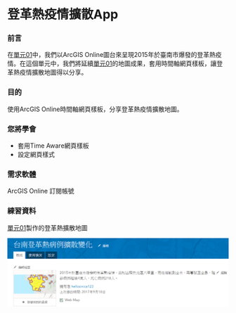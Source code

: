 # 登革熱疫情擴散App

### 前言

在[單元01](/ex01/README.md)中，我們以ArcGIS Online圖台來呈現2015年於臺南市爆發的登革熱疫情。在這個單元中，我們將延續[單元01](/ex01/README.md)的地圖成果，套用時間軸網頁樣板，讓登革熱疫情擴散地圖得以分享。

### 目的

使用ArcGIS Online時間軸網頁樣板，分享登革熱疫情擴散地圖。

### 您將學會

* 套用Time Aware網頁樣板
* 設定網頁樣式

### 需求軟體

ArcGIS Online 訂閱帳號

### 練習資料

[單元01](/ex01/README.md)製作的登革熱擴散地圖

![](/assets/ex03/image1.png)